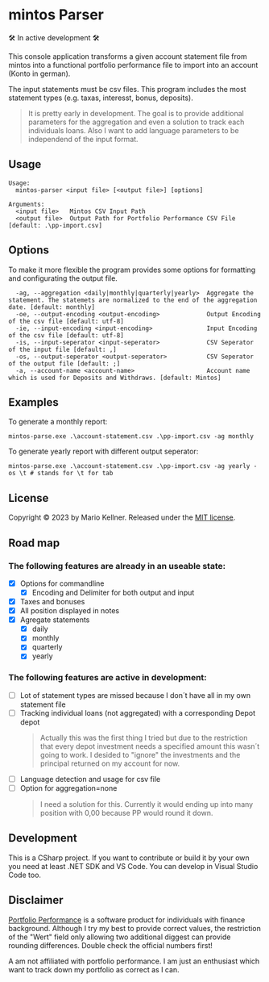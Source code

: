  # mintos Parser
🛠 In active development 🛠

This console application transforms a given account statement file from mintos into a functional portfolio performance file to import into an account (Konto in german).

The input statements must be csv files. This program includes the most statement types (e.g. taxas, interesst, bonus, deposits).
> It is pretty early in development. The goal is to provide additional parameters for the aggregation and even a solution to track each individuals loans. Also I want to add language parameters to be independend of the input format. 

 ## Usage
 
```cli
Usage:
  mintos-parser <input file> [<output file>] [options]

Arguments:
  <input file>   Mintos CSV Input Path
  <output file>  Output Path for Portfolio Performance CSV File [default: .\pp-import.csv]
```

## Options
To make it more flexible the program provides some options for formatting and configurating the output file.
```cli
  -ag, --aggregation <daily|monthly|quarterly|yearly>  Aggregate the statement. The statemets are normalized to the end of the aggregation date. [default: monthly]
  -oe, --output-encoding <output-encoding>             Output Encoding of the csv file [default: utf-8]
  -ie, --input-encoding <input-encoding>               Input Encoding of the csv file [default: utf-8]
  -is, --input-seperator <input-seperator>             CSV Seperator of the input file [default: ,]
  -os, --output-seperator <output-seperator>           CSV Seperator of the output file [default: ;]
  -a, --account-name <account-name>                    Account name which is used for Deposits and Withdraws. [default: Mintos]
```

## Examples
To generate a monthly report:
```cli 
mintos-parse.exe .\account-statement.csv .\pp-import.csv -ag monthly
```

To generate yearly report with different output seperator:
```cli 
mintos-parse.exe .\account-statement.csv .\pp-import.csv -ag yearly -os \t # stands for \t for tab
```

## License
Copyright &copy; 2023 by Mario Kellner. Released under the [MIT license](https://github.com/Blackspo0n/mintos-parser/blob/main/LICENSE).

## Road map
### The following features are already in an useable state:

* [X] Options for commandline
  * [X] Encoding and Delimiter for both output and input
* [X] Taxes and bonuses
* [X] All position displayed in notes
* [X] Agregate statements
  * [X] daily
  * [X] monthly
  * [X] quarterly
  * [X] yearly

### The following features are active in development:

* [ ] Lot of statement types are missed because I don´t have all in my own statement file
* [ ] Tracking individual loans (not aggregated) with a corresponding Depot depot
    > Actually this was the first thing I tried but due to the restriction that every depot investment needs a specified amount this wasn´t going to work. I desided to "ignore" the investments and the principal returned on my account for now.
* [ ] Language detection and usage for csv file
* [ ] Option for aggregation=none
    > I need a solution for this. Currently it would ending up into many position with 0,00 because PP would round it down.

## Development
This is a CSharp project. If you want to contribute or build it by your own you need at least .NET SDK and VS Code.
You can develop in Visual Studio Code too.

## Disclaimer
[Portfolio Performance](https://www.portfolio-performance.info) is a software product for individuals with finance background. Although I try my best to provide correct values, the restriction of the "Wert" field only allowing two additional diggest can provide rounding differences. Double check the official numbers first!

A am not affiliated with portfolio performance. I am just an enthusiast which want to track down my portfolio as correct as I can.
